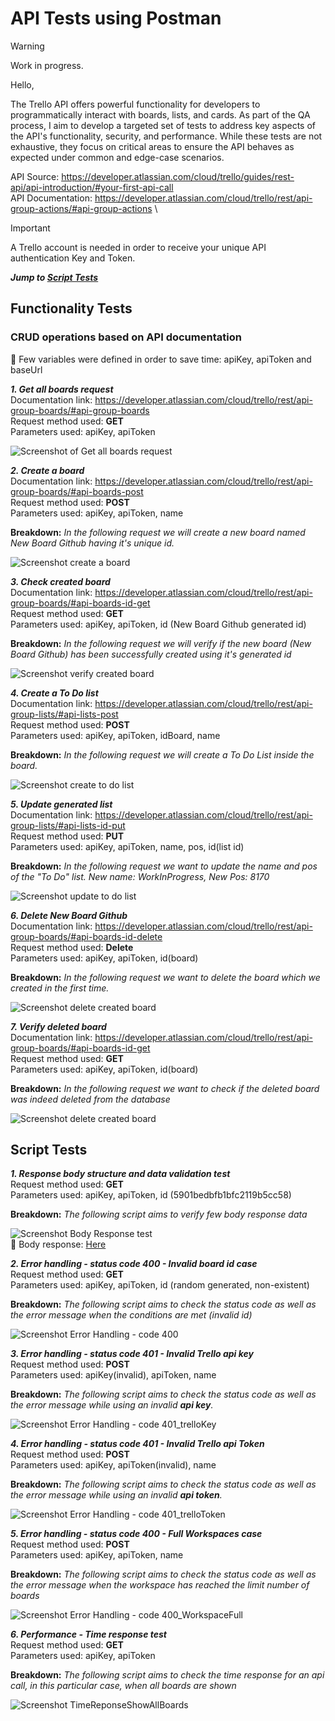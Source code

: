 # API Tests using Postman
> [!WARNING]
> Work in progress.

Hello,

The Trello API offers powerful functionality for developers to programmatically interact with boards, lists, and cards. As part of the QA process, I aim to develop a targeted set of tests to address key aspects of the API's functionality, security, and performance. While these tests are not exhaustive, they focus on critical areas to ensure the API behaves as expected under common and edge-case scenarios.

API Source: https://developer.atlassian.com/cloud/trello/guides/rest-api/api-introduction/#your-first-api-call \
API Documentation: https://developer.atlassian.com/cloud/trello/rest/api-group-actions/#api-group-actions \

> [!IMPORTANT]
> A Trello account is needed in order to receive your unique API authentication Key and Token.

***Jump to [Script Tests](#script-tests)***

## Functionality Tests

### CRUD operations based on API documentation
:pushpin:	Few variables were defined in order to save time: apiKey, apiToken and baseUrl

***1. Get all boards request***\
Documentation link: https://developer.atlassian.com/cloud/trello/rest/api-group-boards/#api-group-boards \
Request method used: **GET** \
Parameters used: apiKey, apiToken 

![Screenshot of Get all boards request](Postman_GIT_Screenshots/GetAllBoards.jpg)

***2. Create a board***\
Documentation link: https://developer.atlassian.com/cloud/trello/rest/api-group-boards/#api-boards-post \
Request method used: **POST** \
Parameters used: apiKey, apiToken, name

**Breakdown:** *In the following request we will create a new board named New Board Github having it's unique id.*

![Screenshot create a board](Postman_GIT_Screenshots/CreateNewBoard.jpg)

***3. Check created board***\
Documentation link: https://developer.atlassian.com/cloud/trello/rest/api-group-boards/#api-boards-id-get \
Request method used: **GET** \
Parameters used: apiKey, apiToken, id (New Board Github generated id)

**Breakdown:** *In the following request we will verify if the new board (New Board Github) has been successfully created using it's generated id* 

![Screenshot verify created board](Postman_GIT_Screenshots/GetSingleBoard.jpg)

***4. Create a To Do list***\
Documentation link: https://developer.atlassian.com/cloud/trello/rest/api-group-lists/#api-lists-post \
Request method used: **POST** \
Parameters used: apiKey, apiToken, idBoard, name

**Breakdown:** *In the following request we will create a To Do List inside the board.* 

![Screenshot create to do list](Postman_GIT_Screenshots/CreateToDoList.jpg)

***5. Update generated list***\
Documentation link: https://developer.atlassian.com/cloud/trello/rest/api-group-lists/#api-lists-id-put \
Request method used: **PUT** \
Parameters used: apiKey, apiToken, name, pos, id(list id)

**Breakdown:** *In the following request we want to update the name and pos of the "To Do" list. New name: WorkInProgress, New Pos: 8170* 

![Screenshot update to do list](Postman_GIT_Screenshots/UpdateToDoList.jpg)

***6. Delete New Board Github***\
Documentation link: https://developer.atlassian.com/cloud/trello/rest/api-group-boards/#api-boards-id-delete \
Request method used: **Delete** \
Parameters used: apiKey, apiToken, id(board)

**Breakdown:** *In the following request we want to delete the board which we created in the first time.* 

![Screenshot delete created board](Postman_GIT_Screenshots/DeleteCreatedBoard.jpg)

***7. Verify deleted board***\
Documentation link: https://developer.atlassian.com/cloud/trello/rest/api-group-boards/#api-boards-id-get \
Request method used: **GET** \
Parameters used: apiKey, apiToken, id(board)

**Breakdown:** *In the following request we want to check if the deleted board was indeed deleted from the database* 

![Screenshot delete created board](Postman_GIT_Screenshots/DeletedBoardCheck.jpg)

## Script Tests 

***1. Response body structure and data validation test***\
Request method used: **GET** \
Parameters used: apiKey, apiToken, id (5901bedbfb1bfc2119b5cc58)

**Breakdown:** *The following script aims to verify few body response data* 

![Screenshot Body Response test](Postman_GIT_Screenshots/BodyResponseTests.jpg) \
:page_with_curl: Body response: [Here](Postman_GIT_Screenshots/BodyResponseGetSingleBoard.json)

***2. Error handling - status code 400 - Invalid board id case***\
Request method used: **GET** \
Parameters used: apiKey, apiToken, id (random generated, non-existent)

**Breakdown:** *The following script aims to check the status code as well as the error message when the conditions are met (invalid id)* 

![Screenshot Error Handling - code 400](Postman_GIT_Screenshots/BadRequest400InvalidBoardId.jpg) 

***3. Error handling - status code 401 - Invalid Trello api key***\
Request method used: **POST** \
Parameters used: apiKey(invalid), apiToken, name 

**Breakdown:** *The following script aims to check the status code as well as the error message while using an invalid __api key__.* 

![Screenshot Error Handling - code 401_trelloKey](Postman_GIT_Screenshots/Unauthorized401CreateBoardUsingInvalidTreloKey.jpg) 

***4. Error handling - status code 401 - Invalid Trello api Token***\
Request method used: **POST** \
Parameters used: apiKey, apiToken(invalid), name 

**Breakdown:** *The following script aims to check the status code as well as the error message while using an invalid __api token__.* 

![Screenshot Error Handling - code 401_trelloToken](Postman_GIT_Screenshots/Unauthorized401CreateBoardUsingInvalidTreloToken.jpg) 

***5. Error handling - status code 400 - Full Workspaces case***\
Request method used: **POST** \
Parameters used: apiKey, apiToken, name 

**Breakdown:** *The following script aims to check the status code as well as the error message when the workspace has reached the limit number of boards* 

![Screenshot Error Handling - code 400_WorkspaceFull](Postman_GIT_Screenshots/WorkSpacesFullCaseBadRequest400.jpg) 

***6. Performance - Time response test***\
Request method used: **GET** \
Parameters used: apiKey, apiToken 

**Breakdown:** *The following script aims to check the time response for an api call, in this particular case, when all boards are shown* 

![Screenshot TimeReponseShowAllBoards](Postman_GIT_Screenshots/TimeResponseTest.jpg) 


